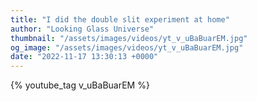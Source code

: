 ```yaml
---
title: "I did the double slit experiment at home"
author: "Looking Glass Universe"
thumbnail: "/assets/images/videos/yt_v_uBaBuarEM.jpg"
og_image: "/assets/images/videos/yt_v_uBaBuarEM.jpg"
date: "2022-11-17 13:30:13 +0000"
---
```


{% youtube_tag v_uBaBuarEM %}
